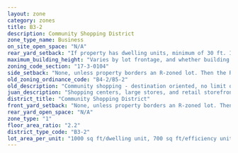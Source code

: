 ```yaml
---
layout: zone
category: zones
title: B3-2
description: Community Shopping District
zone_type_name: Business
on_site_open_space: "N/A"
rear_yard_setback: "If property has dwelling units, minimum of 30 ft. If its rear property line borders the side property line of an R-zoned lot, the rear setback must equal the side setback of the R-zoned lot. If rear line borders the R lot&#39;s rear line, setback must be at least 16 ft."
maximum_building_height: "Varies by lot frontage, and whether building has ground-floor commercial space. (See 17-3-0408)"
zoning_code_section: "17-3-0104"
side_setback: "None, unless property borders an R-zoned lot. Then the R lot&#39;s front setback applies."
old_zoning_ordinance_code: "B4-2/B5-2"
old_description: "Community shopping - destination oriented, no limit on size of commercial establishment. Allows dwelling units above ground floor."
juan_description: "Shopping centers, large stores, and retail storefronts, often along major streets. Allows more types of businesses than B1 and B2 districts. Apartments permitted above the ground floor."
district_title: "Community Shopping District"
front_yard_setback: "None, unless property borders an R-zoned lot. Then the front setback must be at least 50% of the R lot&#39;s front setback. (See 17-3-0404.)"
rear_yard_open_space: "N/A"
zone_type: "1"
floor_area_ratio: "2.2"
district_type_code: "B3-2"
lot_area_per_unit: "1000 sq ft/dwelling unit, 700 sq ft/efficiency unit, 700 sq ft/SRO unit"
---
```

